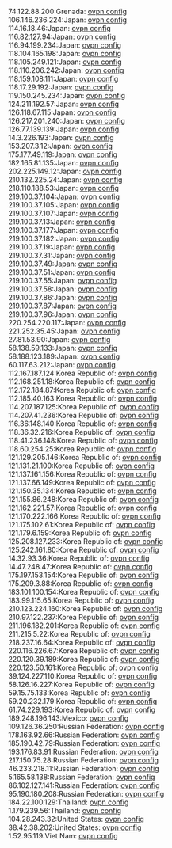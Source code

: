 74.122.88.200:Grenada: [ovpn config](vpn/74_122_88_200.ovpn)  
106.146.236.224:Japan: [ovpn config](vpn/106_146_236_224.ovpn)  
114.16.18.46:Japan: [ovpn config](vpn/114_16_18_46.ovpn)  
116.82.127.94:Japan: [ovpn config](vpn/116_82_127_94.ovpn)  
116.94.199.234:Japan: [ovpn config](vpn/116_94_199_234.ovpn)  
118.104.165.198:Japan: [ovpn config](vpn/118_104_165_198.ovpn)  
118.105.249.121:Japan: [ovpn config](vpn/118_105_249_121.ovpn)  
118.110.206.242:Japan: [ovpn config](vpn/118_110_206_242.ovpn)  
118.159.108.111:Japan: [ovpn config](vpn/118_159_108_111.ovpn)  
118.17.29.192:Japan: [ovpn config](vpn/118_17_29_192.ovpn)  
119.150.245.234:Japan: [ovpn config](vpn/119_150_245_234.ovpn)  
124.211.192.57:Japan: [ovpn config](vpn/124_211_192_57.ovpn)  
126.118.67.115:Japan: [ovpn config](vpn/126_118_67_115.ovpn)  
126.217.201.240:Japan: [ovpn config](vpn/126_217_201_240.ovpn)  
126.77.139.139:Japan: [ovpn config](vpn/126_77_139_139.ovpn)  
14.3.226.193:Japan: [ovpn config](vpn/14_3_226_193.ovpn)  
153.207.3.12:Japan: [ovpn config](vpn/153_207_3_12.ovpn)  
175.177.49.119:Japan: [ovpn config](vpn/175_177_49_119.ovpn)  
182.165.81.135:Japan: [ovpn config](vpn/182_165_81_135.ovpn)  
202.225.149.12:Japan: [ovpn config](vpn/202_225_149_12.ovpn)  
210.132.225.24:Japan: [ovpn config](vpn/210_132_225_24.ovpn)  
218.110.188.53:Japan: [ovpn config](vpn/218_110_188_53.ovpn)  
219.100.37.104:Japan: [ovpn config](vpn/219_100_37_104.ovpn)  
219.100.37.105:Japan: [ovpn config](vpn/219_100_37_105.ovpn)  
219.100.37.107:Japan: [ovpn config](vpn/219_100_37_107.ovpn)  
219.100.37.13:Japan: [ovpn config](vpn/219_100_37_13.ovpn)  
219.100.37.177:Japan: [ovpn config](vpn/219_100_37_177.ovpn)  
219.100.37.182:Japan: [ovpn config](vpn/219_100_37_182.ovpn)  
219.100.37.19:Japan: [ovpn config](vpn/219_100_37_19.ovpn)  
219.100.37.31:Japan: [ovpn config](vpn/219_100_37_31.ovpn)  
219.100.37.49:Japan: [ovpn config](vpn/219_100_37_49.ovpn)  
219.100.37.51:Japan: [ovpn config](vpn/219_100_37_51.ovpn)  
219.100.37.55:Japan: [ovpn config](vpn/219_100_37_55.ovpn)  
219.100.37.58:Japan: [ovpn config](vpn/219_100_37_58.ovpn)  
219.100.37.86:Japan: [ovpn config](vpn/219_100_37_86.ovpn)  
219.100.37.87:Japan: [ovpn config](vpn/219_100_37_87.ovpn)  
219.100.37.96:Japan: [ovpn config](vpn/219_100_37_96.ovpn)  
220.254.220.117:Japan: [ovpn config](vpn/220_254_220_117.ovpn)  
221.252.35.45:Japan: [ovpn config](vpn/221_252_35_45.ovpn)  
27.81.53.90:Japan: [ovpn config](vpn/27_81_53_90.ovpn)  
58.138.59.133:Japan: [ovpn config](vpn/58_138_59_133.ovpn)  
58.188.123.189:Japan: [ovpn config](vpn/58_188_123_189.ovpn)  
60.117.63.212:Japan: [ovpn config](vpn/60_117_63_212.ovpn)  
112.167.187.124:Korea Republic of: [ovpn config](vpn/112_167_187_124.ovpn)  
112.168.251.18:Korea Republic of: [ovpn config](vpn/112_168_251_18.ovpn)  
112.172.184.87:Korea Republic of: [ovpn config](vpn/112_172_184_87.ovpn)  
112.185.40.163:Korea Republic of: [ovpn config](vpn/112_185_40_163.ovpn)  
114.207.187.125:Korea Republic of: [ovpn config](vpn/114_207_187_125.ovpn)  
114.207.41.236:Korea Republic of: [ovpn config](vpn/114_207_41_236.ovpn)  
116.36.148.140:Korea Republic of: [ovpn config](vpn/116_36_148_140.ovpn)  
118.36.32.216:Korea Republic of: [ovpn config](vpn/118_36_32_216.ovpn)  
118.41.236.148:Korea Republic of: [ovpn config](vpn/118_41_236_148.ovpn)  
118.60.254.25:Korea Republic of: [ovpn config](vpn/118_60_254_25.ovpn)  
121.129.205.146:Korea Republic of: [ovpn config](vpn/121_129_205_146.ovpn)  
121.131.21.100:Korea Republic of: [ovpn config](vpn/121_131_21_100.ovpn)  
121.137.161.156:Korea Republic of: [ovpn config](vpn/121_137_161_156.ovpn)  
121.137.66.149:Korea Republic of: [ovpn config](vpn/121_137_66_149.ovpn)  
121.150.35.134:Korea Republic of: [ovpn config](vpn/121_150_35_134.ovpn)  
121.155.86.248:Korea Republic of: [ovpn config](vpn/121_155_86_248.ovpn)  
121.162.221.57:Korea Republic of: [ovpn config](vpn/121_162_221_57.ovpn)  
121.170.222.166:Korea Republic of: [ovpn config](vpn/121_170_222_166.ovpn)  
121.175.102.61:Korea Republic of: [ovpn config](vpn/121_175_102_61.ovpn)  
121.179.6.159:Korea Republic of: [ovpn config](vpn/121_179_6_159.ovpn)  
125.208.127.233:Korea Republic of: [ovpn config](vpn/125_208_127_233.ovpn)  
125.242.161.80:Korea Republic of: [ovpn config](vpn/125_242_161_80.ovpn)  
14.32.93.36:Korea Republic of: [ovpn config](vpn/14_32_93_36.ovpn)  
14.47.248.47:Korea Republic of: [ovpn config](vpn/14_47_248_47.ovpn)  
175.197.153.154:Korea Republic of: [ovpn config](vpn/175_197_153_154.ovpn)  
175.209.3.88:Korea Republic of: [ovpn config](vpn/175_209_3_88.ovpn)  
183.101.100.154:Korea Republic of: [ovpn config](vpn/183_101_100_154.ovpn)  
183.99.115.65:Korea Republic of: [ovpn config](vpn/183_99_115_65.ovpn)  
210.123.224.160:Korea Republic of: [ovpn config](vpn/210_123_224_160.ovpn)  
210.97.122.237:Korea Republic of: [ovpn config](vpn/210_97_122_237.ovpn)  
211.196.182.201:Korea Republic of: [ovpn config](vpn/211_196_182_201.ovpn)  
211.215.5.22:Korea Republic of: [ovpn config](vpn/211_215_5_22.ovpn)  
218.237.16.64:Korea Republic of: [ovpn config](vpn/218_237_16_64.ovpn)  
220.116.226.67:Korea Republic of: [ovpn config](vpn/220_116_226_67.ovpn)  
220.120.39.189:Korea Republic of: [ovpn config](vpn/220_120_39_189.ovpn)  
220.123.50.161:Korea Republic of: [ovpn config](vpn/220_123_50_161.ovpn)  
39.124.227.110:Korea Republic of: [ovpn config](vpn/39_124_227_110.ovpn)  
58.126.16.227:Korea Republic of: [ovpn config](vpn/58_126_16_227.ovpn)  
59.15.75.133:Korea Republic of: [ovpn config](vpn/59_15_75_133.ovpn)  
59.20.232.179:Korea Republic of: [ovpn config](vpn/59_20_232_179.ovpn)  
61.74.229.193:Korea Republic of: [ovpn config](vpn/61_74_229_193.ovpn)  
189.248.196.143:Mexico: [ovpn config](vpn/189_248_196_143.ovpn)  
109.126.36.250:Russian Federation: [ovpn config](vpn/109_126_36_250.ovpn)  
178.163.92.66:Russian Federation: [ovpn config](vpn/178_163_92_66.ovpn)  
185.190.42.79:Russian Federation: [ovpn config](vpn/185_190_42_79.ovpn)  
193.176.83.91:Russian Federation: [ovpn config](vpn/193_176_83_91.ovpn)  
217.150.75.28:Russian Federation: [ovpn config](vpn/217_150_75_28.ovpn)  
46.233.218.11:Russian Federation: [ovpn config](vpn/46_233_218_11.ovpn)  
5.165.58.138:Russian Federation: [ovpn config](vpn/5_165_58_138.ovpn)  
86.102.127.141:Russian Federation: [ovpn config](vpn/86_102_127_141.ovpn)  
95.190.180.208:Russian Federation: [ovpn config](vpn/95_190_180_208.ovpn)  
184.22.100.129:Thailand: [ovpn config](vpn/184_22_100_129.ovpn)  
1.179.239.56:Thailand: [ovpn config](vpn/1_179_239_56.ovpn)  
104.28.243.32:United States: [ovpn config](vpn/104_28_243_32.ovpn)  
38.42.38.202:United States: [ovpn config](vpn/38_42_38_202.ovpn)  
1.52.95.119:Viet Nam: [ovpn config](vpn/1_52_95_119.ovpn)  
